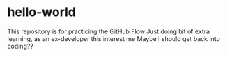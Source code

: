 # hello-world
This repository is for practicing the GitHub Flow
Just doing  bit of extra learning, as an ex-developer this interest me
Maybe I should get back into coding??
